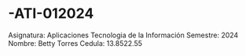 # -ATI-012024
 Asignatura: Aplicaciones Tecnologia de la Información
 Semestre: 2024
 Nombre: Betty Torres
 Cedula: 13.8522.55
